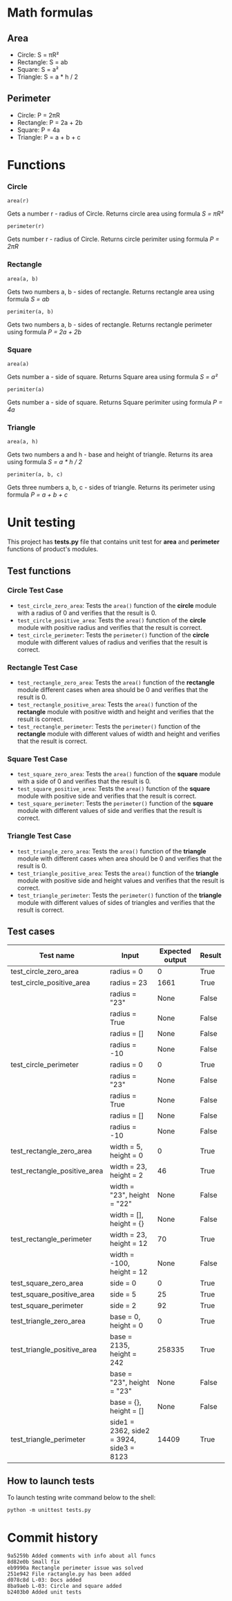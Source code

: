 # Math formulas
## Area
- Circle: S = πR²
- Rectangle: S = ab
- Square: S = a²
- Triangle: S = a * h / 2
## Perimeter
- Circle: P = 2πR
- Rectangle: P = 2a + 2b
- Square: P = 4a
- Triangle: P = a + b + c

# Functions
### Circle
```
area(r)
```
Gets a number r - radius of Circle. Returns circle area using formula _S = πR²_

```
perimeter(r)
```
Gets number r - radius of Circle. Returns circle perimiter using formula _P = 2πR_

### Rectangle
```
area(a, b)
```
Gets two numbers a, b - sides of rectangle. Returns rectangle area using formula _S = ab_
```
perimiter(a, b)
```
Gets two numbers a, b - sides of rectangle. Returns rectangle perimeter using formula _P = 2a + 2b_

### Square
```
area(a)
```
Gets number a - side of square. Returns Square area using formula _S = a²_
```
perimiter(a)
```
Gets number a - side of square. Returns Square perimiter using formula _P = 4a_

### Triangle
```
area(a, h)
```
Gets two numbers a and h - base and height of triangle. Returns its area using formula _S = a * h / 2_
```
perimiter(a, b, c)
```
Gets three numbers a, b, c - sides of triangle. Returns its perimeter using formula _P = a + b + c_

# Unit testing
This project has __tests.py__ file that contains unit test for __area__ and __perimeter__ functions of product's modules.

## Test functions
### Circle Test Case
- ```test_circle_zero_area```: Tests the ```area()``` function of the __circle__ module with a radius of 0 and verifies that the result is 0.
- ```test_circle_positive_area```: Tests the ```area()``` function of the __circle__ module with positive radius and verifies that the result is correct.
- ```test_circle_perimeter```: Tests the ```perimeter()``` function of the __circle__ module with different values of radius and verifies that the result is correct.

### Rectangle Test Case
- ```test_rectangle_zero_area```: Tests the ```area()``` function of the __rectangle__ module different cases when area should be 0 and verifies that the result is 0.
- ```test_rectangle_positive_area```: Tests the ```area()``` function of the __rectangle__ module with positive width and height and verifies that the result is correct.
- ```test_rectangle_perimeter```: Tests the ```perimeter()``` function of the __rectangle__ module with different values of width and height and verifies that the result is correct.

### Square Test Case
- ```test_square_zero_area```: Tests the ```area()``` function of the __square__ module with a side of 0 and verifies that the result is 0.
- ```test_square_positive_area```: Tests the ```area()``` function of the __square__ module with positive side and verifies that the result is correct.
- ```test_square_perimeter```: Tests the ```perimeter()``` function of the __square__ module with different values of side and verifies that the result is correct.

### Triangle Test Case
- ```test_triangle_zero_area```: Tests the ```area()``` function of the __triangle__ module with different cases when area should be 0 and verifies that the result is 0.
- ```test_triangle_positive_area```: Tests the ```area()``` function of the __triangle__ module with positive side and height values and verifies that the result is correct.
- ```test_triangle_perimeter```: Tests the ```perimeter()``` function of the __triangle__ module with different values of sides of triangles and verifies that the result is correct.
  
## Test cases

| Test name | Input | Expected output | Result |
| -------------- | -------------- | ------------------ | --------- |
| test_circle_zero_area | radius = 0 | 0 | True |
| test_circle_positive_area | radius = 23 | 1661 | True |
|  | radius = "23" | None | False |
|  | radius = True | None | False |
|  | radius = [] | None | False |
| | radius = -10 | None | False |
| test_circle_perimeter | radius = 0 | 0 | True |
|  | radius = "23" | None | False |
| | radius = True | None | False |
|  | radius = [] | None | False |
|  | radius = -10 | None | False |
| test_rectangle_zero_area | width = 5, height = 0| 0 | True |
| test_rectangle_positive_area |width = 23, height = 2 | 46 | True |
|  |width = "23", height = "22" | None | False |
|  |width = [], height = {} | None | False |
| test_rectangle_perimeter | width = 23, height = 12 | 70 | True |
|  | width = -100, height = 12 | None | False |
| test_square_zero_area | side = 0 | 0 | True |
| test_square_positive_area | side = 5 | 25 | True |
| test_square_perimeter | side = 2 | 92 | True |
| test_triangle_zero_area | base = 0, height = 0 | 0 | True |
| test_triangle_positive_area | base = 2135, height = 242 | 258335 | True |
|  | base = "23", height = "23" | None | False |
|  | base = {}, height = [] | None | False |
| test_triangle_perimeter | side1 = 2362, side2 = 3924, side3 = 8123 | 14409 | True |

## How to launch tests

To launch testing write command below to the shell:

```shell
python -m unittest tests.py
```
# Commit history
```
9a5259b Added comments with info about all funcs
8d82e0b Small fix
eb9990a Rectangle perimeter issue was solved
251e942 File ractangle.py has been added
d078c8d L-03: Docs added
8ba9aeb L-03: Circle and square added
b2403b0 Added unit tests
```
